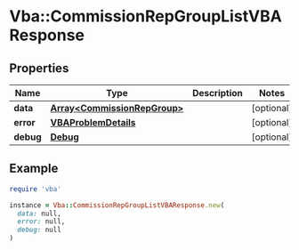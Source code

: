 # Vba::CommissionRepGroupListVBAResponse

## Properties

| Name | Type | Description | Notes |
| ---- | ---- | ----------- | ----- |
| **data** | [**Array&lt;CommissionRepGroup&gt;**](CommissionRepGroup.md) |  | [optional] |
| **error** | [**VBAProblemDetails**](VBAProblemDetails.md) |  | [optional] |
| **debug** | [**Debug**](Debug.md) |  | [optional] |

## Example

```ruby
require 'vba'

instance = Vba::CommissionRepGroupListVBAResponse.new(
  data: null,
  error: null,
  debug: null
)
```

